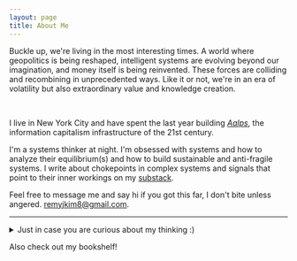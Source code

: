 ```yaml
---
layout: page
title: About Me
---
```


<p class="message">
Buckle up, we're living in the most interesting times. A world where geopolitics is being reshaped, intelligent systems are evolving beyond our imagination, and money itself is being reinvented. These forces are colliding and recombining in unprecedented ways. Like it or not, we're in an era of volatility but also extraordinary value and knowledge creation.
</p>
<br>

I live in New York City and have spent the last year building [*Aalps*](https://www.aalpslabs.com), the information capitalism infrastructure of the 21st century.

I'm a systems thinker at night. I'm obsessed with systems and how to analyze their equilibrium(s) and how to build sustainable and anti-fragile systems. I write about chokepoints in complex systems and signals that point to their inner workings on my [substack](https://signalsands.substack.com/).


Feel free to message me and say hi if you got this far, I don't bite unless angered. remyjkim8@gmail.com.

---
<details>
<summary>Just in case you are curious about my thinking :) </summary>

The following questions are ones that I regularly ask myself: 
<br>

1. What trade-offs am I willing to make?
<br>

2. Why am I engaging in this? Where in my hierarchy of goals is this cause located?
<br>

3. Where do we find happiness from
<br>

4. How does one build trust with another or destroy it
<br>

5. Where is it that would bring out the best of me?
<br>

6. How does one foster and maintian a firm grounding that withstands circumstances?
<br>

7. New Room near a forest: better air or more bugs?
<br>

8. How will today be remembered as? To me? To other?
<br>

9. What am I capable of?
<br>

10. When should I be flexible and let go of my convictions
<br>

11. How do we extract signal from noise amid floods of information? What glasses need we put on?
<br>

12. What does it take to be a more humorous, entertaining person?
<br>

13. What defines a founder? A great one that builds a one-in-ten-thousand company?
<br>

14. Will my generation ever witness a major war in our lives?
<br>

15. Will global trade ever be settled in crypto in the near future?
<br>

16. When is sincerity fully delivered/communicated from one mind to another? Or is it just false hope?
<br>

17. What will be the invariant for the next 30 years? Variants?
<br>

18. What constitutes a brilliant persuader, or a great visionary?
<br>

19. What does it mean to own something? Someone, idea? capital, memory, share of a company? crypto? time?
<br>

20. Why do people scam others even when they are directly benefiting?
<br>

21. Is leverage always better off?
<br>

22. How does one become an independent consumer of news and social media without falling prey to it? More fact-checking? or simply reducing one's exposure to them?
<br>

23. how are token staking and bonds fundamentally different?
<br>

24. How do I perceive the current self? What do I want myself to be? What does it take to have full control of my brain? my habits? my thoughts? my reactions?
<br>

25. Why do I repeat downloading and deleting the instagram app?
<br>

26. To what extent does geopolitics determine a nation's futures?
<br>

27. Why would anyone want to overhal/transform one's identity?
<br>

28. How can I ever be adequately appreciative or grateful? How about when it is already transactional?
<br>

29. What adjective do I want my name to be?
<br>

30. What quality (or qualities) maketh a man superhuman?
<br>

31. Can antifragility ever be artificially designed?
<br>

32. One's definition of success vs one's constructed meaning in life? Are they equivalent? Can each be measured?
<br>

33. How do I mechanically remove negative associations existing in my visual cortex?
<br>

34. Do I have all the answers already? Am I every ready enough?
<br>

35. Questions about questions?
<br>

36. Am I still afraid to put myself out there? to make enemies?
<br>

37. Is it true that actions speak louder than words? How do words gain power that transcends circumstances and actions? Money speaks? Markets talk?
<br>

38. Is consensus closer to the truth?
<br>

39. Is "the life of questioning" consistently beneficial?
<br>

40. Is there a way to measure my self-honesty? How do I hold myself accountable for not being honest?
<br>

41. What are the lenses through which I perceive signals? Which k-v cache do I access most frequently?
<br>

42. How vulnerable does on become when experiencing deficiency? Is deficiency absolute? relative? mental? Are adversity, loneliness or solitude deficiencies?
<br>

43. Does programmable money strengthen or mitigate reflexivity? How does the interplay among signal (obeservation), perception (world model) and action influence this process?
<br>

</details>

Also check out my bookshelf!

<!-- <small>
Proud alumni of [Seoul National University](https://en.snu.ac.kr/) where I was fortunate to study control systems, computer systems and financial systems.

<small>
I'm currently on a leave from my graduate studies at [UPenn](https://www.upenn.edu/) where I studied computer science. -->



